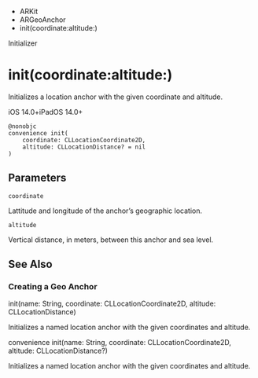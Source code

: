 

- ARKit
- ARGeoAnchor
-  init(coordinate:altitude:) 

Initializer

# init(coordinate:altitude:)

Initializes a location anchor with the given coordinate and altitude.

iOS 14.0+iPadOS 14.0+

``` source
@nonobjc
convenience init(
    coordinate: CLLocationCoordinate2D,
    altitude: CLLocationDistance? = nil
)
```

## Parameters 

`coordinate`  

Lattitude and longitude of the anchor’s geographic location.

`altitude`  

Vertical distance, in meters, between this anchor and sea level.

## See Also

### Creating a Geo Anchor

init(name: String, coordinate: CLLocationCoordinate2D, altitude: CLLocationDistance)

Initializes a named location anchor with the given coordinates and altitude.

convenience init(name: String, coordinate: CLLocationCoordinate2D, altitude: CLLocationDistance?)

Initializes a named location anchor with the given coordinates and altitude.

